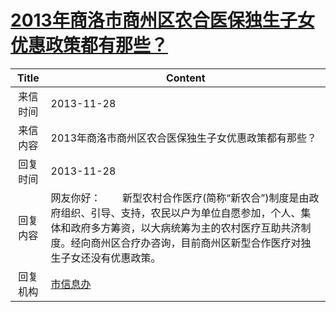 # [2013年商洛市商州区农合医保独生子女优惠政策都有那些？](http://www.shangluo.gov.cn/zmhd/ldxxxx.jsp?urltype=leadermail.LeaderMailContentUrl&wbtreeid=1112&leadermailid=2164)

| Title |                                                           Content                                                            |
|:-----:|------------------------------------------------------------------------------------------------------------------------------|
| 来信时间  | 2013-11-28                                                                                                                   |
| 来信内容  | 2013年商洛市商州区农合医保独生子女优惠政策都有那些？                                                                                                 |
| 回复时间  | 2013-11-28                                                                                                                   |
| 回复内容  | 网友你好：        新型农村合作医疗(简称“新农合”)制度是由政府组织、引导、支持，农民以户为单位自愿参加，个人、集体和政府多方筹资，以大病统筹为主的农村医疗互助共济制度。经向商州区合疗办咨询，目前商州区新型合作医疗对独生子女还没有优惠政策。 |
| 回复机构  | [市信息办](../../category/agencies/市信息办.md)                                                                                      |